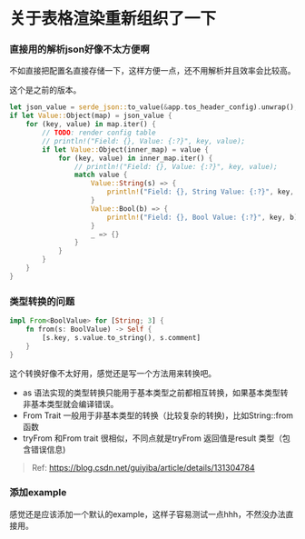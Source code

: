 # 关于表格渲染重新组织了一下

### 直接用的解析json好像不太方便啊

不如直接把配置名直接存储一下，这样方便一点，还不用解析并且效率会比较高。

这个是之前的版本。
```rs
let json_value = serde_json::to_value(&app.tos_header_config).unwrap();
if let Value::Object(map) = json_value {
    for (key, value) in map.iter() {
        // TODO: render config table
        // println!("Field: {}, Value: {:?}", key, value);
        if let Value::Object(inner_map) = value {
            for (key, value) in inner_map.iter() {
                // println!("Field: {}, Value: {:?}", key, value);
                match value {
                    Value::String(s) => {
                        println!("Field: {}, String Value: {:?}", key, s);
                    }
                    Value::Bool(b) => {
                        println!("Field: {}, Bool Value: {:?}", key, b);
                    }
                    _ => {}
                }
            }
        }
    }
}
```

### 类型转换的问题

```rs
impl From<BoolValue> for [String; 3] {
    fn from(s: BoolValue) -> Self {
        [s.key, s.value.to_string(), s.comment]
    }
}
```

这个转换好像不太好用，感觉还是写一个方法用来转换吧。

- as 语法实现的类型转换只能用于基本类型之前都相互转换，如果基本类型转非基本类型就会编译错误。
- From Trait 一般用于非基本类型的转换（比较复杂的转换)，比如String::from 函数
- tryFrom 和From trait 很相似，不同点就是tryFrom 返回值是result 类型（包含错误信息)

> Ref: https://blog.csdn.net/guiyiba/article/details/131304784

### 添加example

感觉还是应该添加一个默认的example，这样子容易测试一点hhh，不然没办法直接用。

